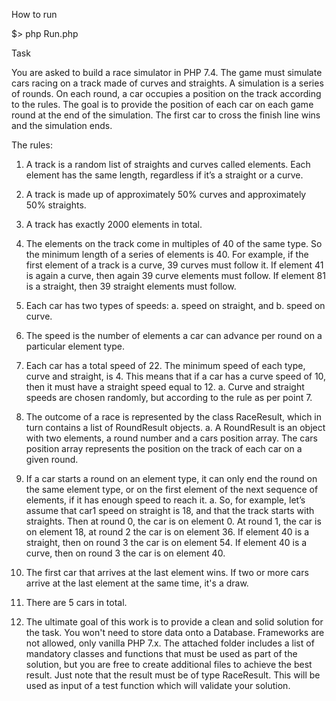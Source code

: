 How to run

$> php Run.php

Task

You are asked to build a race simulator in PHP 7.4. The game must simulate cars racing on a track made of curves and straights. A simulation is a series of rounds. On each round, a car occupies a position on the track according to the rules. The goal is to provide the position of each car on each game round at the end of the simulation. The first car to cross the finish line wins and the simulation ends.

The rules:
1.	A track is a random list of straights and curves called elements. Each element has the same length, regardless if it’s a straight or a curve.

2.	A track is made up of approximately 50% curves and approximately 50% straights.

3.	A track has exactly 2000 elements in total.

4.	The elements on the track come in multiples of 40 of the same type. So the minimum length of a series of elements is 40. For example, if the first element of a track is a curve, 39 curves must follow it. If element 41 is again a curve, then again 39 curve elements must follow. If element 81 is a straight, then 39 straight elements must follow.

5.	Each car has two types of speeds: 
    a.	speed on straight, and 
    b.	speed on curve. 
   
6.	The speed is the number of elements a car can advance per round on a particular element type.

7.	Each car has a total speed of 22. The minimum speed of each type, curve and straight, is 4. This means that if a car has a curve speed of 10, then it must have a straight speed equal to 12.
    a.	Curve and straight speeds are chosen randomly, but according to the rule as per point 7.

8.	The outcome of a race is represented by the class RaceResult, which in turn contains a list of RoundResult objects. 
    a.	A RoundResult is an object with two elements, a round number and a cars position array. The cars position array represents the position on the track of each car on a given round.
9.	If a car starts a round on an element type, it can only end the round on the same element type, or on the first element of the next sequence of elements, if it has enough speed to reach it.
    a.	So, for example, let’s assume that car1 speed on straight is 18, and that the track starts with straights. Then at round 0, the car is on element 0. At round 1, the car is on element 18, at round 2 the car is on element 36. If element 40 is a straight, then on round 3 the car is on element 54. If element 40 is a curve, then on round 3 the car is on element 40.

10.	The first car that arrives at the last element wins. If two or more cars arrive at the last element at the same time, it's a draw.

11.	There are 5 cars in total.

12.	The ultimate goal of this work is to provide a clean and solid solution for the task. You won't need to store data onto a Database. Frameworks are not allowed, only vanilla PHP 7.x. The attached folder includes a list of mandatory classes and functions that must be used as part of the solution, but you are free to create additional files to achieve the best result. Just note that the result must be of type RaceResult. This will be used as input of a test function which will validate your solution.
